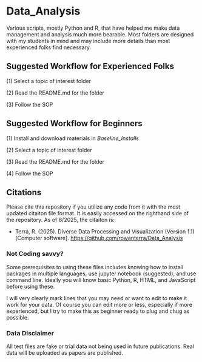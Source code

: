 # Data_Analysis
Various scripts, mostly Python and R, that have helped me make data management and analysis much more bearable. Most folders are designed with my students in mind and may include more details than most experienced folks find necessary. 

## Suggested Workflow for Experienced Folks
(1) Select a topic of interest folder

(2) Read the README.md for the folder

(3) Follow the SOP


## Suggested Workflow for Beginners
(1) Install and download materials in *Baseline_Installs*

(2) Select a topic of interest folder

(3) Read the README.md for the folder

(4) Follow the SOP


## Citations
Please cite this repository if you utilize any code from it with the most updated citaiton file format. It is easily accessed on the righthand side of the repository.
As of 8/2025, the citaiton is: 
- Terra, R. (2025). Diverse Data Processing and Visualization (Version 1.1) [Computer software]. https://github.com/rowanterra/Data_Analysis
  
### Not Coding savvy?
Some prerequisites to using these files includes knowing how to install packages in multiple languages, use jupyter notebook (suggested), and use command line. Ideally you will know basic Python, R, HTML, and JavaScript before using these. 

I will very clearly mark lines that you may need or want to edit to make it work for your data. Of course you can edit more or less, especially if more experienced, but I try to make this as beginner ready to plug and chug as possible.


### Data Disclaimer
All test files are fake or trial data not being used in future publications. Real data will be uploaded as papers are published.
